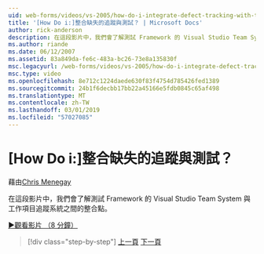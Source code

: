 ```yaml
---
uid: web-forms/videos/vs-2005/how-do-i-integrate-defect-tracking-with-testing
title: '[How Do i:]整合缺失的追蹤與測試？ | Microsoft Docs'
author: rick-anderson
description: 在這段影片中，我們會了解測試 Framework 的 Visual Studio Team System 與工作項目追蹤系統之間的整合點。
ms.author: riande
ms.date: 06/12/2007
ms.assetid: 83a849da-fe6c-483a-bc26-73e8a135830f
msc.legacyurl: /web-forms/videos/vs-2005/how-do-i-integrate-defect-tracking-with-testing
msc.type: video
ms.openlocfilehash: 8e712c1224daede630f83f4754d785426fed1389
ms.sourcegitcommit: 24b1f6decbb17bb22a45166e5fdb0845c65af498
ms.translationtype: MT
ms.contentlocale: zh-TW
ms.lasthandoff: 03/01/2019
ms.locfileid: "57027085"
---
```

<a name="how-do-i-integrate-defect-tracking-with-testing"></a>[How Do i:]整合缺失的追蹤與測試？
====================
藉由[Chris Menegay](https://twitter.com/CMenegay)

在這段影片中，我們會了解測試 Framework 的 Visual Studio Team System 與工作項目追蹤系統之間的整合點。

[&#9654;觀看影片 （8 分鐘）](https://channel9.msdn.com/Blogs/ASP-NET-Site-Videos/how-do-i-integrate-defect-tracking-with-testing)

> [!div class="step-by-step"]
> [上一頁](the-effects-of-viewstate.md)
> [下一頁](how-do-i-create-my-own-bug-work-item.md)
